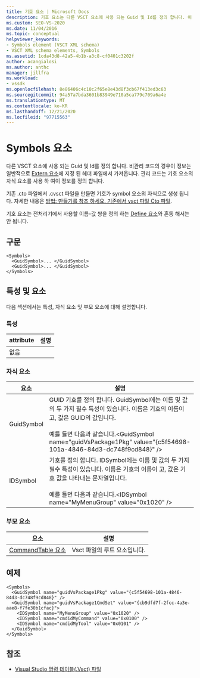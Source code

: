 ```yaml
---
title: 기호 요소 | Microsoft Docs
description: 기호 요소는 다른 VSCT 요소에 사용 되는 Guid 및 Id를 정의 합니다. 이 문서에는 예제가 포함 되어 있습니다.
ms.custom: SEO-VS-2020
ms.date: 11/04/2016
ms.topic: conceptual
helpviewer_keywords:
- Symbols element (VSCT XML schema)
- VSCT XML schema elements, Symbols
ms.assetid: 1cda43d8-42a5-4b1b-a3c8-cf0401c3202f
author: acangialosi
ms.author: anthc
manager: jillfra
ms.workload:
- vssdk
ms.openlocfilehash: 8e86406c4c10c2f65e8e43d8f3cb67f413ed3c63
ms.sourcegitcommit: 94a57a7bda3601b83949e710a5ca779c709a6a4e
ms.translationtype: MT
ms.contentlocale: ko-KR
ms.lasthandoff: 12/21/2020
ms.locfileid: "97715563"
---
```

# <a name="symbols-element"></a>Symbols 요소
다른 VSCT 요소에 사용 되는 Guid 및 Id를 정의 합니다. 비관리 코드의 경우이 정보는 일반적으로 [Extern 요소](../extensibility/extern-element.md)에 지정 된 헤더 파일에서 가져옵니다. 관리 코드는 기호 요소의 자식 요소를 사용 하 여이 정보를 정의 합니다.

 기존 .cto 파일에서 .cvsct 파일을 만들면 기호가 symbol 요소의 자식으로 생성 됩니다. 자세한 내용은 [방법: 만들기를 참조 하세요. 기존에서 vsct 파일 Cto 파일](../extensibility/internals/how-to-create-a-dot-vsct-file.md#how-to-create-a-dot-vsct-file-from-an-existing-dot-cto-file).

 기호 요소는 전처리기에서 사용할 이름-값 쌍을 정의 하는 [Define 요소](../extensibility/define-element.md)와 혼동 해서는 안 됩니다.

## <a name="syntax"></a>구문

```
<Symbols>
  <GuidSymbol>... </GuidSymbol>
  <GuidSymbol>... </GuidSymbol>
</Symbols>
```

## <a name="attributes-and-elements"></a>특성 및 요소
 다음 섹션에서는 특성, 자식 요소 및 부모 요소에 대해 설명합니다.

### <a name="attributes"></a>특성

|attribute|설명|
|---------------|-----------------|
|없음||

### <a name="child-elements"></a>자식 요소

|요소|설명|
|-------------|-----------------|
|GuidSymbol|GUID 기호를 정의 합니다. GuidSymbol에는 이름 및 값의 두 가지 필수 특성이 있습니다. 이름은 기호의 이름이 고, 값은 GUID의 값입니다.<br /><br /> 예를 들면 다음과 같습니다.\<GuidSymbol name="guidVsPackage1Pkg"   value="{c5f54698-101a-4846-84d3-dc748f9cd848}" />|
|IDSymbol|기호를 정의 합니다. IDSymbol에는 이름 및 값의 두 가지 필수 특성이 있습니다. 이름은 기호의 이름이 고, 값은 기호 값을 나타내는 문자열입니다.<br /><br /> 예를 들면 다음과 같습니다.\<IDSymbol name="MyMenuGroup" value="0x1020" />|

### <a name="parent-elements"></a>부모 요소

|요소|설명|
|-------------|-----------------|
|[CommandTable 요소](../extensibility/commandtable-element.md)|Vsct 파일의 루트 요소입니다.|

## <a name="example"></a>예제

```
<Symbols>
  <GuidSymbol name="guidVsPackage1Pkg" value="{c5f54698-101a-4846-84d3-dc748f9cd848}" />
  <GuidSymbol name="guidVsPackage1CmdSet" value="{cb9dfd7f-2fcc-4a3e-aae8-f7fe30b1cfac}">
    <IDSymbol name="MyMenuGroup" value="0x1020" />
    <IDSymbol name="cmdidMyCommand" value="0x0100" />
    <IDSymbol name="cmdidMyTool" value="0x0101" />
  </GuidSymbol>
</Symbols>
```

## <a name="see-also"></a>참조
- [Visual Studio 명령 테이블(.Vsct) 파일](../extensibility/internals/visual-studio-command-table-dot-vsct-files.md)
